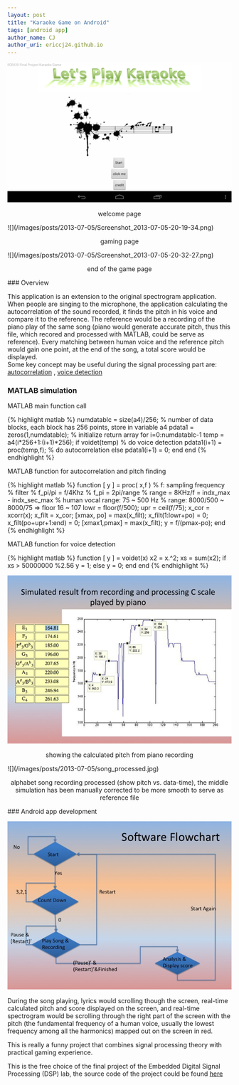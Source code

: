 ```yaml
---
layout: post
title: "Karaoke Game on Android"
tags: [android app]
author_name: CJ
author_uri: ericcj24.github.io
---
```


![](/images/posts/2013-07-05/Screenshot_2013-07-05-20-19-13.png)

<p align="center">
welcome page

</p>
![](/images/posts/2013-07-05/Screenshot_2013-07-05-20-19-34.png)

<p align="center">
gaming page

</p>
![](/images/posts/2013-07-05/Screenshot_2013-07-05-20-32-27.png)

<p align="center">
end of the game page

</p>
### Overview

This application is an extension to the original spectrogram
application. When people are singing to the microphone, the application
calculating the autocorrelation of the sound recorded, it finds the
pitch in his voice and compare it to the reference. The reference would
be a recording of the piano play of the same song (piano would generate
accurate pitch, thus this file, which recored and processed with MATLAB,
could be serve as reference). Every matching between human voice and the
reference pitch would gain one point, at the end of the song, a total
score would be displayed.  
Some key concept may be useful during the signal processing part are:
[autocorrelation](https://en.wikipedia.org/wiki/Autocorrelation) ,
[voice detection](http://en.wikipedia.org/wiki/Voice_activity_detection)

### MATLAB simulation

MATLAB main function call

{% highlight matlab %}
numdatablc = size(a4)/256; % number of data blocks, each block has 256 points, store in variable a4
pdata1 = zeros(1,numdatablc); % initialize return array
for i=0:numdatablc-1
    temp = a4(i*256+1:(i+1)*256);
    if voidet(temp) % do voice detection
        pdata1(i+1) = proc(temp,f); % do autocorrelation
    else
        pdata1(i+1) = 0;
    end
end
{% endhighlight %}

MATLAB function for autocorrelation and pitch finding

{% highlight matlab %}
function [ y ] = proc( x,f )
% f: sampling frequency
% filter
% f_pi/pi = f/4Khz
% f_pi = 2pi/range
% range = 8KHz/f = indx_max - indx_sec_max
% human vocal range: 75 ~ 500 Hz
% range: 8000/500 ~ 8000/75 => floor 16 ~ 107
lowr = floor(f/500); 
upr = ceil(f/75);
x_cor = xcorr(x);
x_filt = x_cor;
[xmax, po] = max(x_filt);
x_filt(1:lowr+po) = 0;
x_filt(po+upr+1:end) = 0;
[xmax1,pmax] = max(x_filt);
y = f/(pmax-po);
end
{% endhighlight %}

MATLAB function for voice detection

{% highlight matlab %}
function [ y ] = voidet(x)
x2 = x.^2;
xs = sum(x2);
if xs > 50000000 %2.56
    y = 1;
else
    y = 0;
end
end
{% endhighlight %}

![](/images/posts/2013-07-05/piano_test.jpg)

<p align="center">
showing the calculated pitch from piano recording

</p>
![](/images/posts/2013-07-05/song_processed.jpg)

<p align="center">
alphabet song recording processed (show pitch vs. data-time), the middle
simulation has been manually corrected to be more smooth to serve as
reference file

</p>
### Android app development

![](/images/posts/2013-07-05/flowchart.jpg)

During the song playing, lyrics would scrolling though the screen,
real-time calculated pitch and score displayed on the screen, and
real-time spectrogram would be scrolling through the right part of the
screen with the pitch (the fundamental frequency of a human voice,
usually the lowest frequency among all the harmonics) mapped out on the
screen in red.

This is really a funny project that combines signal processing theory
with practical gaming experience.

This is the free choice of the final project of the Embedded Digital
Signal Processing (DSP) lab, the source code of the project could be
found [here](https://github.com/ericcj24/Karaoke-Game-Android-App)
